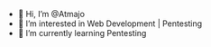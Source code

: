 - 👋 Hi, I’m @Atmajo
- 👀 I’m interested in Web Development | Pentesting
- 🌱 I’m currently learning Pentesting

<!---
Atmajo/Atmajo is a ✨ special ✨ repository because its `README.md` (this file) appears on your GitHub profile.
You can click the Preview link to take a look at your changes.
--->
